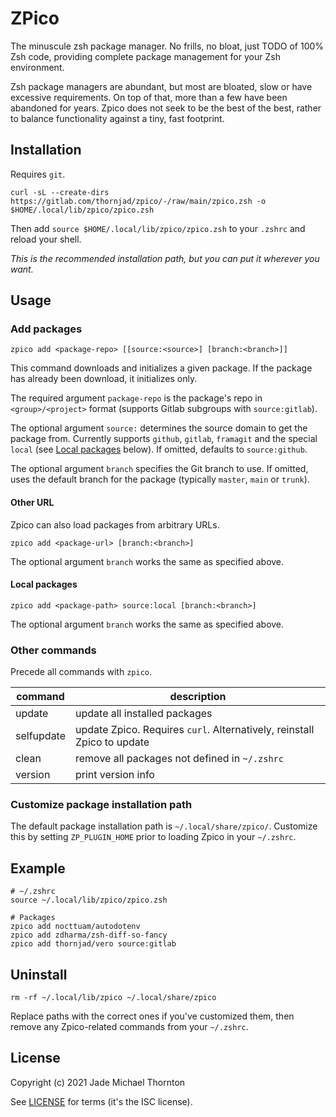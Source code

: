 # ZPico

The minuscule zsh package manager. No frills, no bloat, just TODO of 100% Zsh code, providing complete package management for your Zsh environment.

Zsh package managers are abundant, but most are bloated, slow or have excessive requirements. On top of that, more than a few have been abandoned for years. Zpico does not seek to be the best of the best, rather to balance functionality against a tiny, fast footprint.

## Installation

Requires `git`.

```
curl -sL --create-dirs https://gitlab.com/thornjad/zpico/-/raw/main/zpico.zsh -o $HOME/.local/lib/zpico/zpico.zsh
```

Then add `source $HOME/.local/lib/zpico/zpico.zsh` to your `.zshrc` and reload your shell.

_This is the recommended installation path, but you can put it wherever you want._

## Usage

### Add packages

`zpico add <package-repo> [[source:<source>] [branch:<branch>]]`

This command downloads and initializes a given package. If the package has already been download, it initializes only. 

The required argument `package-repo` is the package's repo in `<group>/<project>` format (supports Gitlab subgroups with `source:gitlab`).

The optional argument `source:` determines the source domain to get the package from. Currently supports `github`, `gitlab`,  `framagit` and the special `local` (see [Local packages](#local-packages) below). If omitted, defaults to `source:github`.

The optional argument `branch` specifies the Git branch to use. If omitted, uses the default branch for the package (typically `master`, `main` or `trunk`).

#### Other URL

Zpico can also load packages from arbitrary URLs.

`zpico add <package-url> [branch:<branch>]`

The optional argument `branch` works the same as specified above.

#### Local packages

`zpico add <package-path> source:local [branch:<branch>]`

The optional argument `branch` works the same as specified above.

### Other commands

Precede all commands with `zpico`.

| command    | description                                                             |
|------------|-------------------------------------------------------------------------|
| update     | update all installed packages                                           |
| selfupdate | update Zpico. Requires `curl`. Alternatively, reinstall Zpico to update |
| clean      | remove all packages not defined in `~/.zshrc`                           |
| version    | print version info                                                      |

### Customize package installation path

The default package installation path is `~/.local/share/zpico/`. Customize this by setting `ZP_PLUGIN_HOME` prior to loading Zpico in your `~/.zshrc`.

## Example

```
# ~/.zshrc
source ~/.local/lib/zpico/zpico.zsh

# Packages
zpico add nocttuam/autodotenv
zpico add zdharma/zsh-diff-so-fancy
zpico add thornjad/vero source:gitlab
```

## Uninstall

```
rm -rf ~/.local/lib/zpico ~/.local/share/zpico
```

Replace paths with the correct ones if you've customized them, then remove any Zpico-related commands from your `~/.zshrc`.

## License

Copyright (c) 2021 Jade Michael Thornton

See [LICENSE](./LICENSE) for terms (it's the ISC license).
